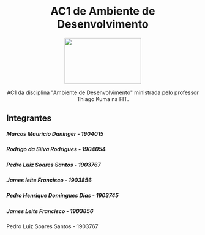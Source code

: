 <h1 align="center"> AC1 de Ambiente de Desenvolvimento </h1>  
<p align="center">
  <img width="200" height="120" src="https://assets.change.org/photos/5/uh/ib/iPUHIBKBOaPAXFL-800x450-noPad.jpg?1527831843">
</p>

<p align="center">AC1 da disciplina "Ambiente de Desenvolvimento" ministrada pelo professor Thiago Kuma na FIT.</p>  

## Integrantes  

##### Marcos Mauricio Daninger - 1904015
##### Rodrigo da Silva Rodrigues - 1904054
##### Pedro Luiz Soares Santos - 1903767
##### James leite Francisco - 1903856
##### Pedro Henrique Domingues Dias - 1903745
##### James Leite Francisco - 1903856

Pedro Luiz Soares Santos - 1903767  
